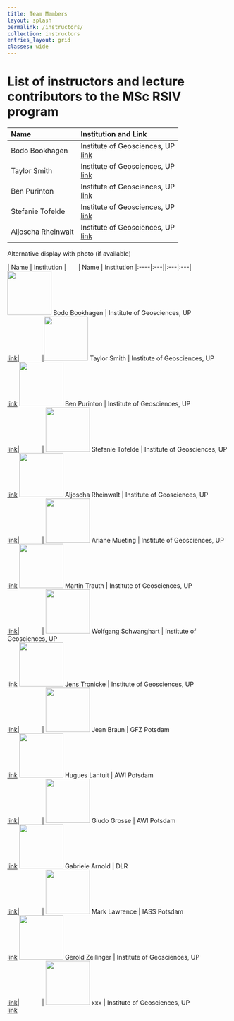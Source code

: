 ```yaml
---
title: Team Members
layout: splash
permalink: /instructors/
collection: instructors
entries_layout: grid
classes: wide
---
```


# List of instructors and lecture contributors to the MSc RSIV program

| Name | Institution and Link |
|:----|:---|
Bodo Bookhagen | Institute of Geosciences, UP <br /> [link](https://bodobookhagen.github.io/)
Taylor Smith  | Institute of Geosciences, UP <br /> [link](https://tasmi.github.io/)
Ben Purinton  | Institute of Geosciences, UP <br /> [link](https://bpurinton.github.io/)
Stefanie Tofelde | Institute of Geosciences, UP <br /> [link](http://www.geo.uni-potsdam.de/mitarbeiterdetails/show/771/Stefanie_Tofelde.html)
Aljoscha Rheinwalt | Institute of Geosciences, UP <br /> [link](https://github.com/rheinwalt)


Alternative display with photo (if available)

| Name | Institution | &nbsp; &nbsp; &nbsp; | Name | Institution
|:----|:---||:---|:---|
<img src="{{ site.url }}{{ site.baseurl }}/assets/images/bookhagen.jpg" alt="" width="100" height="100"> Bodo Bookhagen | Institute of Geosciences, UP<br /> [link](https://bodobookhagen.github.io/)| &nbsp; &nbsp; &nbsp; &nbsp; &nbsp; &nbsp; |<img src="{{ site.url }}{{ site.baseurl }}/assets/images/Smith_Crop_500x500.JPG" alt="" width="100" height="100"> Taylor Smith  | Institute of Geosciences, UP<br /> [link](https://tasmi.github.io/)
<img src="{{ site.url }}{{ site.baseurl }}/assets/images/purinton.jpg" alt="" width="100" height="100"> Ben Purinton  | Institute of Geosciences, UP<br /> [link](https://bpurinton.github.io/)| &nbsp; &nbsp; &nbsp; &nbsp; &nbsp; &nbsp; | <img src="{{ site.url }}{{ site.baseurl }}/assets/images/tofelde.jpg" alt="" width="100" height="100"> Stefanie Tofelde  | Institute of Geosciences, UP<br /> [link](http://www.geo.uni-potsdam.de/mitarbeiterdetails/show/771/Stefanie_Tofelde.html)
<img src="{{ site.url }}{{ site.baseurl }}/assets/images/rheinwalt.jpg" alt="" width="100" height="100"> Aljoscha Rheinwalt  | Institute of Geosciences, UP<br /> [link](https://github.com/rheinwalt)| &nbsp; &nbsp; &nbsp; &nbsp; &nbsp; &nbsp; | <img src="{{ site.url }}{{ site.baseurl }}/assets/images/mueting.jpg" alt="" width="100" height="100"> Ariane Mueting  | Institute of Geosciences, UP<br /> [link](https://arimue.github.io/)
<img src="{{ site.url }}{{ site.baseurl }}/assets/images/bio-photo.jpg" alt="" width="100" height="100"> Martin Trauth  | Institute of Geosciences, UP<br /> [link]()| &nbsp; &nbsp; &nbsp; &nbsp; &nbsp; &nbsp; | <img src="{{ site.url }}{{ site.baseurl }}/assets/images/bio-photo.jpg" alt="" width="100" height="100"> Wolfgang Schwanghart  | Institute of Geosciences, UP<br /> [link]()
<img src="{{ site.url }}{{ site.baseurl }}/assets/images/bio-photo.jpg" alt="" width="100" height="100"> Jens Tronicke  | Institute of Geosciences, UP<br /> [link]()| &nbsp; &nbsp; &nbsp; &nbsp; &nbsp; &nbsp; | <img src="{{ site.url }}{{ site.baseurl }}/assets/images/bio-photo.jpg" alt="" width="100" height="100"> Jean Braun  | GFZ Potsdam <br /> [link]()
<img src="{{ site.url }}{{ site.baseurl }}/assets/images/bio-photo.jpg" alt="" width="100" height="100"> Hugues Lantuit | AWI Potsdam<br /> [link]()| &nbsp; &nbsp; &nbsp; &nbsp; &nbsp; &nbsp; | <img src="{{ site.url }}{{ site.baseurl }}/assets/images/bio-photo.jpg" alt="" width="100" height="100"> Giudo Grosse | AWI Potsdam<br /> [link]()
<img src="{{ site.url }}{{ site.baseurl }}/assets/images/bio-photo.jpg" alt="" width="100" height="100"> Gabriele Arnold  | DLR <br /> [link]()| &nbsp; &nbsp; &nbsp; &nbsp; &nbsp; &nbsp; | <img src="{{ site.url }}{{ site.baseurl }}/assets/images/bio-photo.jpg" alt="" width="100" height="100"> Mark Lawrence  | IASS Potsdam<br /> [link]()
<img src="{{ site.url }}{{ site.baseurl }}/assets/images/bio-photo.jpg" alt="" width="100" height="100"> Gerold Zeilinger | Institute of Geosciences, UP<br /> [link]()| &nbsp; &nbsp; &nbsp; &nbsp; &nbsp; &nbsp; | <img src="{{ site.url }}{{ site.baseurl }}/assets/images/bio-photo.jpg" alt="" width="100" height="100"> xxx  | Institute of Geosciences, UP<br /> [link]()
